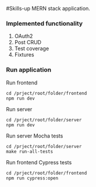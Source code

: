 #Skills-up MERN stack application.

### Implemented functionality
1) OAuth2 
2) Post CRUD 
3) Test coverage
4) Fixtures

### Run application

Run frontend
```
cd /prject/root/folder/frontend
npm run dev
```

Run server
```
cd /prject/root/folder/server
npm run dev
```

Run server Mocha tests
```
cd /prject/root/folder/server
make run-all-tests
```

Run frontend Cypress tests
```
cd /prject/root/folder/frontend
npm run cypress:open
```